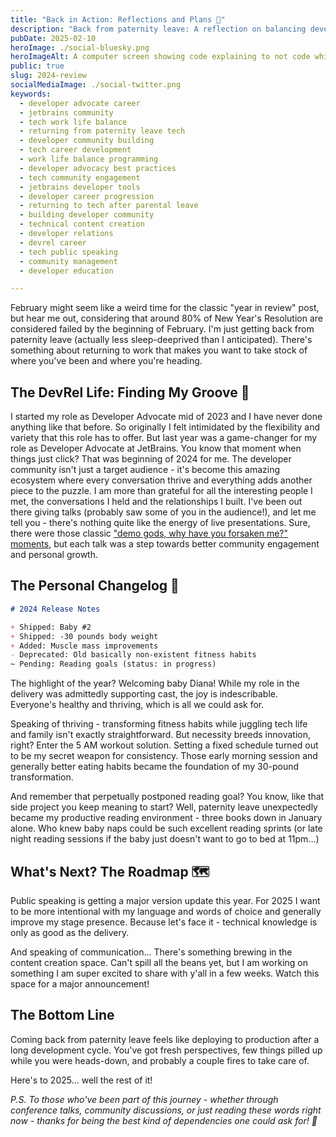 ```yaml
---
title: "Back in Action: Reflections and Plans 🎯"
description: "Back from paternity leave: A reflection on balancing developer advocacy at JetBrains with personal growth. Join me as I share insights from a transformative year, celebrating fitness milestones, community connections, and exciting plans for content creation. Get ready for a major announcement that will reshape how we think about technical content!"
pubDate: 2025-02-10
heroImage: ./social-bluesky.png
heroImageAlt: A computer screen showing code explaining to not code while on paternity leave and a full loading indicator at the bottom with "back to tech"
public: true
slug: 2024-review
socialMediaImage: ./social-twitter.png
keywords:
  - developer advocate career
  - jetbrains community
  - tech work life balance
  - returning from paternity leave tech
  - developer community building
  - tech career development
  - work life balance programming
  - developer advocacy best practices
  - tech community engagement
  - jetbrains developer tools
  - developer career progression
  - returning to tech after parental leave
  - building developer community
  - technical content creation
  - developer relations
  - devrel career
  - tech public speaking
  - community management
  - developer education

---
```


February might seem like a weird time for the classic "year in review" post, but hear me out, considering that around 80% of New Year's Resolution are considered failed by the beginning of February. I'm just getting back from paternity leave (actually less sleep-deeprived than I anticipated). There's something about returning to work that makes you want to take stock of where you've been and where you're heading.

## The DevRel Life: Finding My Groove 🎵

I started my role as Developer Advocate mid of 2023 and I have never done anything like that before. So originally I felt intimidated by the flexibility and variety that this role has to offer. But last year was a game-changer for my role as Developer Advocate at JetBrains. You know that moment when things just click? That was beginning of 2024 for me. The developer community isn't just a target audience - it's become this amazing ecosystem where every conversation thrive and everything adds another piece to the puzzle.
I am more than grateful for all the interesting people I met, the conversations I held and the relationships I built.
I've been out there giving talks (probably saw some of you in the audience!), and let me tell you - there's nothing quite like the energy of live presentations. Sure, there were those classic ["demo gods, why have you forsaken me?" moments](https://youtu.be/p2JGWnUmdNw?si=AXTWXXrmkyNZe9wj&t=258), but each talk was a step towards better community engagement and personal growth.

## The Personal Changelog 💪

```markdown
# 2024 Release Notes

+ Shipped: Baby #2
+ Shipped: -30 pounds body weight
+ Added: Muscle mass improvements
- Deprecated: Old basically non-existent fitness habits
~ Pending: Reading goals (status: in progress)
```

The highlight of the year? Welcoming baby Diana! While my role in the delivery was admittedly supporting cast, the joy is indescribable. Everyone's healthy and thriving, which is all we could ask for.

Speaking of thriving - transforming fitness habits while juggling tech life and family isn't exactly straightforward. But necessity breeds innovation, right? Enter the 5 AM workout solution. Setting a fixed schedule turned out to be my secret weapon for consistency. Those early morning session and generally better eating habits became the foundation of my 30-pound transformation.

And remember that perpetually postponed reading goal? You know, like that side project you keep meaning to start? Well, paternity leave unexpectedly became my productive reading environment - three books down in January alone. Who knew baby naps could be such excellent reading sprints (or late night reading sessions if the baby just doesn't want to go to bed at 11pm...)

## What's Next? The Roadmap 🗺️

Public speaking is getting a major version update this year. For 2025 I want to be more intentional with my language and words of choice and generally improve my stage presence. Because let's face it - technical knowledge is only as good as the delivery.

And speaking of communication... There's something brewing in the content creation space. Can't spill all the beans yet, but I am working on something I am super excited to share with y'all in a few weeks. Watch this space for a major announcement!

## The Bottom Line

Coming back from paternity leave feels like deploying to production after a long development cycle. You've got fresh perspectives, few things pilled up while you were heads-down, and probably a couple fires to take care of.

Here's to 2025... well the rest of it!

*P.S. To those who've been part of this journey - whether through conference talks, community discussions, or just reading these words right now - thanks for being the best kind of dependencies one could ask for! 🙏*
